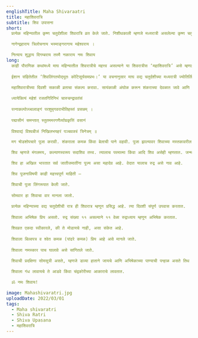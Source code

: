 ```yaml
---
englishTitle: Maha Shivaraatri
title: महाशिवरात्रि
subtitle: शिव उपासना
short:
  प्रत्येक महिन्यातील कृष्ण चतुर्दशीला शिवरात्रि व्रत केले जाते. निशीथकाली म्हणजे मध्यरात्री असलेल्या कृष्ण चतुर्दशीला शिवरात्रि व्रत करावे. माघ महिन्यातील शिवरात्रीला महाशिवरात्रि म्हणतात.

  नागेन्द्रहाराय त्रिलोचनाय भस्माङ्गरागाय महेश्वराय ।

  नित्याय शुद्धाय दिगम्बराय तस्मै नकाराय नमः शिवाय
long:
  काही पौराणिक कथांमध्ये माघ महिन्यातील शिवरात्रीचे महत्त्व असल्याने या शिवरात्रीस ‘महाशिवरात्रि’ असे म्हणले जाते. प्रत्येक महिन्यातील शिवरात्रि न करणारे देखील महाशिवरात्रीचे व्रत करतात. संपूर्ण भारतामध्ये महादेवाच्या मंदिरात महाशिवरात्रि निमित्त मोठा उत्सव केला जातो. निशीथकाली (मध्यरात्री) असलेल्या चतुर्दशीचे दिवशी शिवरात्रि व्रत करावयाचे असते.
  
  ईशान संहितेतील ‘शिवलिंगतयोद्भूतः कोटिसूर्यसमप्रभः।’ या वचनानुसार माघ वद्य चतुर्दशीच्या मध्यरात्री ज्योतिर्लिंगाचा प्रादुर्भाव झाला असल्यामुळे त्या शिवरात्रीला ‘महाशिवरात्रि‘ म्हणले जाते.

  महाशिवरात्रीच्या दिवशी सकाळी व्रताचा संकल्प करावा. सायंकाळी अंघोळ करून शंकराच्या देवळात जावे आणि पुढील मंत्राने शिवाचे ध्यान करावे -
  
  ध्यायेन्नित्यं महेशं रजतगिरिनिभं चारुचन्द्रावतंसं
  
  रत्नाकल्पोज्ज्वलाङ्गं परशुमृगवराभीतिहस्तं प्रसन्नम् ।
  
  पद्मासीनं समन्तात् स्तुतममरगणैर्व्याघ्रकृत्तिं वसानं
  
  विश्वाद्यं विश्वबीजं निखिलभयहरं पञ्चवक्त्रं त्रिनेत्रम् ॥

  मग षोडशोपचारे पूजा करावी. शंकराला कमळ किंवा बेलाची पाने वहावी. पूजा झाल्यावर शिवाच्या मस्तकावरील एक फूल काढून ते स्वतःच्या मस्तकावर ठेवावे आणि क्षमायाचना करावी. प्रदोषकाली शिवपूजन असते तसेच महाशिवरात्रीच्या दिवशी निशीथकाली (मध्यरात्री) शिवपूजनाचे विशेष महत्त्व सांगितले आहे. उपवास, पूजा व जागरण अशी महाशिवरात्रि व्रताची ३ अंगे आहेत.

  शिव म्हणजे मंगलमय, कल्याणस्वरूप सदाशिव तत्त्व. त्यालाच परमात्मा किंवा आदि शिव असेही म्हणतात. जन्ममरणादि कोणत्याही विकाराचा त्याला तिळमात्रही स्पर्श होत नाही. त्रिविध दुःखांपैकी कशाचाही लवलेश नाही. वश् या धातूपासून वर्णव्यत्यासाने शिव शब्द निष्पन्न झाला आहे. वश् धातूचा एक अर्थ प्रकाशणे असा आहे. त्यावरून जो प्रकाशतो तो शिव. शिव हा स्वतः सिद्ध स्वयंप्रकाशी आहे. तो स्वतः प्रकाशित राहून विश्वालाही प्रकाशित करतो.

  शिव हा अखिल भारतात सर्व जातीजमातींना पूज्य असा महादेव आहे. वेदात यालाच रुद्र असे नाव आहे.

  शिव पूजनाविषयी काही महत्त्वपूर्ण माहिती –

  शिवाची पूजा लिंगरूपात केली जाते.
  
  सोमवार हा शिवाचा वार मानला जातो.
  
  प्रत्येक महिन्याच्या वद्य चतुर्दशीची रात्र ही शिवरात्र म्हणून प्रसिद्ध आहे. त्या दिवशी संपूर्ण उपवास करतात.
  
  शिवाला अभिषेक प्रिय असतो. रुद्र संख्या ११ असल्याने ११ वेळा रुद्राध्याय म्हणून अभिषेक करतात.

  शिवव्रत एकदा स्वीकारले, की ते मोडायचे नाही, असा संकेत आहे.
  
  शिवाला बिल्वपत्र व श्वेत कमळ (पांढरे कमळ) प्रिय आहे असे मानले जाते.
  
  शिवाला नमस्कार पाच घालावे असे सांगितले जाते.
  
  शिवाची प्रदक्षिणा सोमसूत्री असते, म्हणजे डाव्या हाताने जायचे आणि अभिषेकाच्या पाण्याची पन्हाळ असते तिथ पर्यंत जाऊन ती न ओलांडता परत फिरायचे आणि पुन्हा पन्हाळीपर्यंत उलटे येऊन प्रदक्षिणा पूर्ण करायची.

  शिवाला गंध लावायचे ते आडवे किंवा चंद्रकोरीच्या आकाराचे लावतात.

  ॐ नमः शिवाय!

image: Mahashivaratri.jpg
uploadDate: 2022/03/01
tags:
  - Maha shivaratri
  - Shiva Ratri
  - Shiva Upasana
  - महाशिवरात्रि
---
```

